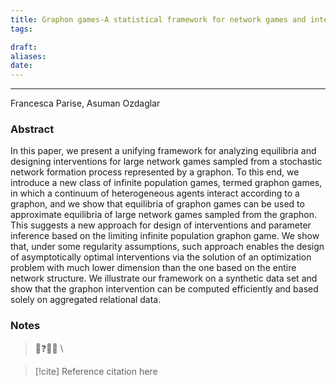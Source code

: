 ```yaml
---
title: Graphon games-A statistical framework for network games and interventions
tags:

draft: 
aliases: 
date:
---
```

---
Francesca Parise, Asuman Ozdaglar

### Abstract
In this paper, we present a unifying framework for analyzing equilibria and designing interventions for large network games sampled from a stochastic network formation process represented by a graphon. To this end, we introduce a new class of infinite population games, termed graphon games, in which a continuum of heterogeneous agents interact according to a graphon, and we show that equilibria of graphon games can be used to approximate equilibria of large network games sampled from the graphon. This suggests a new approach for design of interventions and parameter inference based on the limiting infinite population graphon game. We show that, under some regularity assumptions, such approach enables the design of asymptotically optimal interventions via the solution of an optimization problem with much lower dimension than the one based on the entire network structure. We illustrate our framework on a synthetic data set and show that the graphon intervention can be computed efficiently and based solely on aggregated relational data.

### Notes

>💭❓🧠💡 \
>


> [!cite] Reference
> citation here


